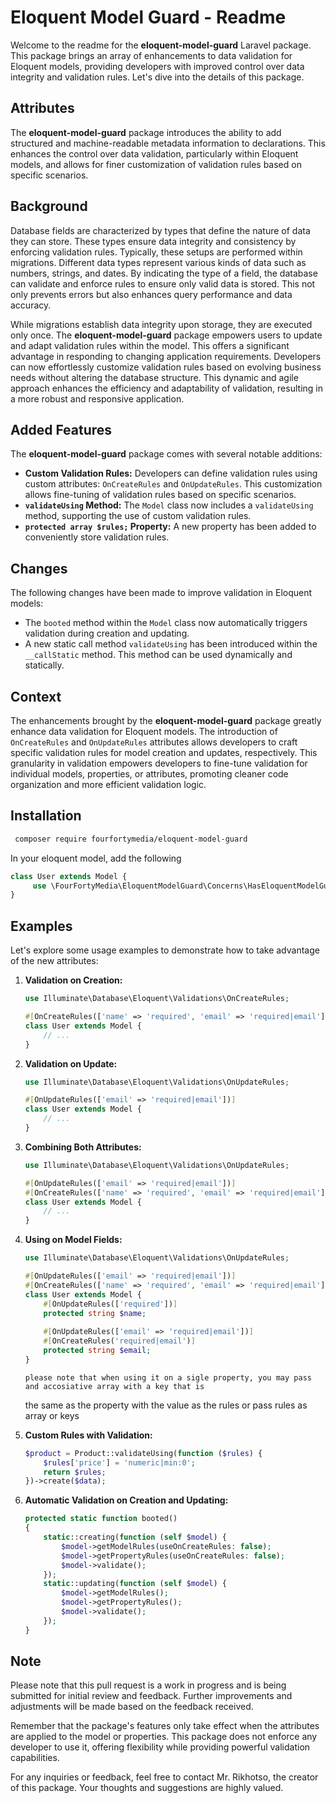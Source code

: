 # Eloquent Model Guard - Readme

Welcome to the readme for the **eloquent-model-guard** Laravel package. This package brings an array of enhancements to data validation for Eloquent models, providing developers with improved control over data integrity and validation rules. Let's dive into the details of this package.

## Attributes

The **eloquent-model-guard** package introduces the ability to add structured and machine-readable metadata information to declarations. This enhances the control over data validation, particularly within Eloquent models, and allows for finer customization of validation rules based on specific scenarios.

## Background

Database fields are characterized by types that define the nature of data they can store. These types ensure data integrity and consistency by enforcing validation rules. Typically, these setups are performed within migrations. Different data types represent various kinds of data such as numbers, strings, and dates. By indicating the type of a field, the database can validate and enforce rules to ensure only valid data is stored. This not only prevents errors but also enhances query performance and data accuracy.

While migrations establish data integrity upon storage, they are executed only once. The **eloquent-model-guard** package empowers users to update and adapt validation rules within the model. This offers a significant advantage in responding to changing application requirements. Developers can now effortlessly customize validation rules based on evolving business needs without altering the database structure. This dynamic and agile approach enhances the efficiency and adaptability of validation, resulting in a more robust and responsive application.

## Added Features

The **eloquent-model-guard** package comes with several notable additions:

- **Custom Validation Rules:** Developers can define validation rules using custom attributes: `OnCreateRules` and `OnUpdateRules`. This customization allows fine-tuning of validation rules based on specific scenarios.
- **`validateUsing` Method:** The `Model` class now includes a `validateUsing` method, supporting the use of custom validation rules.
- **`protected array $rules;` Property:** A new property has been added to conveniently store validation rules.

## Changes

The following changes have been made to improve validation in Eloquent models:

- The `booted` method within the `Model` class now automatically triggers validation during creation and updating.
- A new static call method `validateUsing` has been introduced within the `__callStatic` method. This method can be used dynamically and statically.

## Context

The enhancements brought by the **eloquent-model-guard** package greatly enhance data validation for Eloquent models. The introduction of `OnCreateRules` and `OnUpdateRules` attributes allows developers to craft specific validation rules for model creation and updates, respectively. This granularity in validation empowers developers to fine-tune validation for individual models, properties, or attributes, promoting cleaner code organization and more efficient validation logic.

## Installation
```bash
 composer require fourfortymedia/eloquent-model-guard
```
In your eloquent model, add the following
```php
class User extends Model {
     use \FourFortyMedia\EloquentModelGuard\Concerns\HasEloquentModelGuard;
}
```
## Examples

Let's explore some usage examples to demonstrate how to take advantage of the new attributes:

1. **Validation on Creation:**

   ```php
   use Illuminate\Database\Eloquent\Validations\OnCreateRules;

   #[OnCreateRules(['name' => 'required', 'email' => 'required|email'])]
   class User extends Model {
       // ...
   }
   ```

2. **Validation on Update:**

   ```php
   use Illuminate\Database\Eloquent\Validations\OnUpdateRules;

   #[OnUpdateRules(['email' => 'required|email'])]
   class User extends Model {
       // ...
   }
   ```

3. **Combining Both Attributes:**

   ```php
   use Illuminate\Database\Eloquent\Validations\OnUpdateRules;

   #[OnUpdateRules(['email' => 'required|email'])]
   #[OnCreateRules(['name' => 'required', 'email' => 'required|email'])]
   class User extends Model {
       // ...
   }
   ```

4. **Using on Model Fields:**

   ```php
   use Illuminate\Database\Eloquent\Validations\OnUpdateRules;

   #[OnUpdateRules(['email' => 'required|email'])]
   #[OnCreateRules(['name' => 'required', 'email' => 'required|email'])]
   class User extends Model {
       #[OnUpdateRules(['required'])]
       protected string $name;
       
       #[OnUpdateRules(['email' => 'required|email'])]
       #[OnCreateRules('required|email')]
       protected string $email;
   }
   ```
       please note that when using it on a sigle property, you may pass and accosiative array with a key that is
   the same as the property with the value as the rules or pass rules as array or keys

5. **Custom Rules with Validation:**

   ```php
   $product = Product::validateUsing(function ($rules) {
       $rules['price'] = 'numeric|min:0';
       return $rules;
   })->create($data);
   ```

6. **Automatic Validation on Creation and Updating:**

   ```php
   protected static function booted()
   {
       static::creating(function (self $model) {
           $model->getModelRules(useOnCreateRules: false);
           $model->getPropertyRules(useOnCreateRules: false);
           $model->validate();
       });
       static::updating(function (self $model) {
           $model->getModelRules();
           $model->getPropertyRules();
           $model->validate();
       });
   }
   ```

## Note

Please note that this pull request is a work in progress and is being submitted for initial review and feedback. Further improvements and adjustments will be made based on the feedback received.

Remember that the package's features only take effect when the attributes are applied to the model or properties. This package does not enforce any developer to use it, offering flexibility while providing powerful validation capabilities.

For any inquiries or feedback, feel free to contact Mr. Rikhotso, the creator of this package. Your thoughts and suggestions are highly valued.
